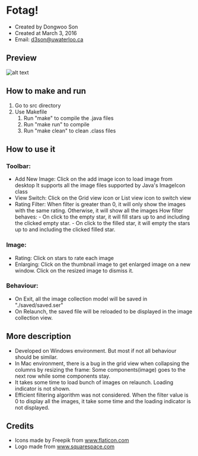 Fotag!
======
- Created by Dongwoo Son
- Created at March 3, 2016
- Email: d3son@uwaterloo.ca

Preview
-------
![alt text](http://dongwoo1005.github.io/image/Fotag.png "Fotag grid view")

How to make and run
-------------------
1. Go to src directory
2. Use Makefile
    1. Run "make" to compile the .java files
    2. Run "make run" to compile
    3. Run "make clean" to clean .class files

How to use it
-------------
### Toolbar:
- Add New Image: Click on the add image icon to load image from desktop
    It supports all the image files supported by Java's ImageIcon class
- View Switch: Click on the Grid view icon or List view icon to switch view
- Rating Filter:
    When filter is greater than 0, it will only show the images with the same rating.
    Otherwise, it will show all the images
    How filter behaves:
        - On click to the empty star, it will fill stars up to and including the clicked empty star.
        - On click to the filled star, it will empty the stars up to and including the clicked filled star.

### Image:
- Rating: Click on stars to rate each image
- Enlarging:
    Click on the thumbnail image to get enlarged image on a new window.
    Click on the resized image to dismiss it.

### Behaviour:
- On Exit, all the image collection model will be saved in "./saved/saved.ser"
- On Relaunch, the saved file will be reloaded to be displayed in the image collection view.

More description
----------------
- Developed on Windows environment. But most if not all behaviour should be similar.
- In Mac environment, there is a bug in the grid view when collapsing the columns by resizing the frame:
    Some components(image) goes to the next row while some components stay.
- It takes some time to load bunch of images on relaunch. Loading indicator is not shown.
- Efficient filtering algorithm was not considered.
    When the filter value is 0 to display all the images, it take some time and the loading indicator is not displayed.

Credits
-------
- Icons made by Freepik from www.flaticon.com
- Logo made from www.squarespace.com
